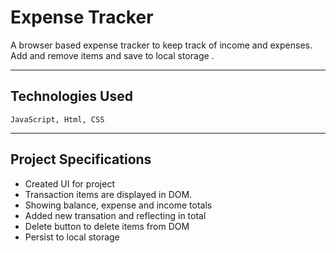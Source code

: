 # Expense Tracker

A browser based expense tracker to keep track of income and expenses. Add and remove items and save to local storage .

<hr>

## Technologies Used

``` JavaScript, Html, CSS ```

<hr>

## Project Specifications

- Created UI for project
- Transaction items are displayed in DOM.
- Showing balance, expense and income totals
- Added new transation and reflecting in total
- Delete button to delete items from DOM
- Persist to local storage
